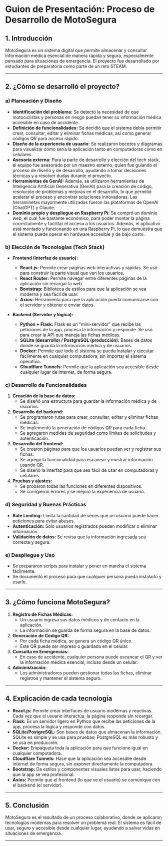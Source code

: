 # Guion de Presentación: Proceso de Desarrollo de MotoSegura

## 1. Introducción

MotoSegura es un sistema digital que permite almacenar y consultar información médica esencial de manera rápida y segura, especialmente pensado para situaciones de emergencia. El proyecto fue desarrollado por estudiantes de preparatoria como parte de un reto STEAM.

---

## 2. ¿Cómo se desarrolló el proyecto?

### a) Planeación y Diseño
- **Identificación del problema:** Se detectó la necesidad de que motociclistas y personas en riesgo puedan tener su información médica accesible en caso de accidente.
- **Definición de funcionalidades:** Se decidió que el sistema debía permitir crear, consultar, editar y eliminar fichas médicas, así como generar códigos QR para acceso rápido.
- **Diseño de la experiencia de usuario:** Se realizaron bocetos y diagramas para visualizar cómo sería la aplicación tanto en computadoras como en celulares.
- **Asesoría externa:** Para la parte de desarrollo y elección del tech stack, el equipo fue asesorado por un maestro externo, quien fue guiando el proceso de diseño y de desarrollo, ayudando a tomar decisiones técnicas y a resolver dudas durante el proyecto.
- **Herramientas de GenAI:** Además, se utilizaron herramientas de Inteligencia Artificial Generativa (GenAI) para la creación de código, resolución de problemas y mejoras en el desarrollo, lo que permitió acelerar el proceso y encontrar soluciones innovadoras. Las herraminetas mayormente utilizadas fueron las plataformas de OpenAI (ChatGPT) y Claude.
- **Dominio propio y despliegue en Raspberry Pi:** Se compró un dominio web, el cual fue bastante económico, para poder montar la página correctamente y facilitar el acceso a los usuarios. Además, el aplicativo está montado y funcionando en una Raspberry Pi, lo que demuestra que el sistema puede operar en hardware accesible y de bajo costo.

### b) Elección de Tecnologías (Tech Stack)
- **Frontend (Interfaz de usuario):**
  - **React.js:** Permite crear páginas web interactivas y rápidas. Se usó para construir la parte visual que ven los usuarios.
  - **React Router:** Permite navegar entre diferentes páginas de la aplicación sin recargar la web.
  - **Bootstrap:** Biblioteca de estilos para que la aplicación se vea moderna y sea fácil de usar.
  - **Axios:** Herramienta para que la aplicación pueda comunicarse con el servidor y obtener o enviar datos.

- **Backend (Servidor y lógica):**
  - **Python + Flask:** Flask es un "mini-servidor" que recibe las peticiones de la app, procesa la información y responde. Se usó para crear la API que maneja las fichas médicas.
  - **SQLite (desarrollo) / PostgreSQL (producción):** Bases de datos donde se guarda la información médica y de usuarios.
  - **Docker:** Permite que todo el sistema se pueda instalar y ejecutar fácilmente en cualquier computadora, sin importar el sistema operativo.
  - **Cloudflare Tunnels:** Permite que la aplicación sea accesible desde cualquier lugar de internet, de forma segura.

### c) Desarrollo de Funcionalidades

1. **Creación de la base de datos:**
   - Se diseñó una estructura para guardar la información médica y de usuarios.
2. **Desarrollo del backend:**
   - Se programaron rutas para crear, consultar, editar y eliminar fichas médicas.
   - Se implementó la generación de códigos QR para cada ficha.
   - Se agregaron medidas de seguridad como límites de solicitudes y autenticación.
3. **Desarrollo del frontend:**
   - Se crearon páginas para que los usuarios puedan ver y registrar sus fichas.
   - Se agregó la funcionalidad para escanear y mostrar información usando QR.
   - Se diseñó la interfaz para que sea fácil de usar en computadoras y celulares.
4. **Pruebas y ajustes:**
   - Se probaron todas las funciones en diferentes dispositivos.
   - Se corrigieron errores y se mejoró la experiencia de usuario.

### d) Seguridad y Buenas Prácticas
- **Rate Limiting:** Limita la cantidad de veces que un usuario puede hacer peticiones para evitar abusos.
- **Autenticación:** Solo usuarios registrados pueden modificar o eliminar información.
- **Validación de datos:** Se revisa que la información ingresada sea correcta y segura.

### e) Despliegue y Uso
- Se prepararon scripts para instalar y poner en marcha el sistema fácilmente.
- Se documentó el proceso para que cualquier persona pueda instalarlo y usarlo.

---

## 3. ¿Cómo funciona MotoSegura?

1. **Registro de Fichas Médicas:**
   - Un usuario ingresa sus datos médicos y de contacto en la aplicación.
   - La información se guarda de forma segura en la base de datos.
2. **Generación de Código QR:**
   - Por cada ficha médica, se genera un código QR único.
   - Este QR puede ser impreso o guardado en el celular.
3. **Consulta en Emergencias:**
   - En caso de accidente, cualquier persona puede escanear el QR y ver la información médica esencial, incluso desde un celular.
4. **Administración:**
   - Los administradores pueden gestionar todas las fichas, eliminar registros y mantener el sistema seguro.

---

## 4. Explicación de cada tecnología

- **React.js:** Permite crear interfaces de usuario modernas y reactivas. Cada vez que el usuario interactúa, la página responde sin recargar.
- **Flask:** Es un servidor ligero en Python que recibe las peticiones de la app, procesa la lógica y responde con datos.
- **SQLite/PostgreSQL:** Son bases de datos que almacenan la información. SQLite es simple y se usa para pruebas; PostgreSQL es más robusto y se usa en producción.
- **Docker:** Empaqueta toda la aplicación para que funcione igual en cualquier computadora.
- **Cloudflare Tunnels:** Hace que la aplicación sea accesible desde internet de forma segura, sin exponer directamente la computadora.
- **Bootstrap:** Da estilos y componentes visuales listos para usar, haciendo que la app se vea profesional.
- **Axios:** Permite que el frontend (lo que ve el usuario) se comunique con el backend (el servidor).

---

## 5. Conclusión

MotoSegura es el resultado de un proceso colaborativo, donde se aplicaron tecnologías modernas para resolver un problema real. El sistema es fácil de usar, seguro y accesible desde cualquier lugar, ayudando a salvar vidas en situaciones de emergencia.

---

